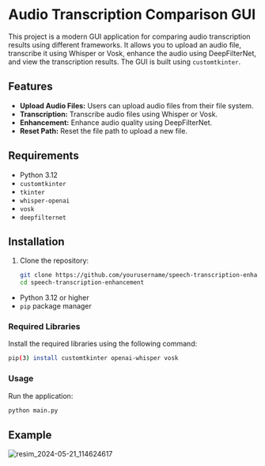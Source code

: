 # Audio Transcription Comparison GUI

This project is a modern GUI application for comparing audio transcription results using different frameworks. It allows you to upload an audio file, transcribe it using Whisper or Vosk, enhance the audio using DeepFilterNet, and view the transcription results. The GUI is built using `customtkinter`.

## Features

- **Upload Audio Files:** Users can upload audio files from their file system.
- **Transcription:** Transcribe audio files using Whisper or Vosk.
- **Enhancement:** Enhance audio quality using DeepFilterNet.
- **Reset Path:** Reset the file path to upload a new file.

## Requirements

- Python 3.12
- `customtkinter`
- `tkinter`
- `whisper-openai`
- `vosk`
- `deepfilternet`

## Installation

1. Clone the repository:
   ```sh
   git clone https://github.com/yourusername/speech-transcription-enhancement.git
   cd speech-transcription-enhancement
- Python 3.12 or higher
- `pip` package manager

### Required Libraries

Install the required libraries using the following command:

```bash
pip(3) install customtkinter openai-whisper vosk
```

### Usage
Run the application:

```bash
python main.py
```
## Example

![resim_2024-05-21_114624617](https://github.com/mre-aydogdu/SpeechToText/assets/72506644/076253f3-bf7d-4045-8511-e3bd518c3a52)

